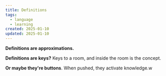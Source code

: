 ```yaml
---
title: Definitions
tags:
  - language
  - learning
created: 2025-01-10
updated: 2025-01-10
---
```


**Definitions are approximations.**

**Definitions are keys?** Keys to a room, and inside the room is the concept.

**Or maybe they're buttons**. When pushed, they activate knowledge.w